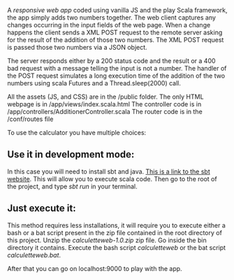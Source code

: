 A *responsive web app* coded using vanilla JS and the play Scala framework, the app simply adds two numbers together. 
The web client captures any changes occurring in the input fields of the web page. When a change happens the client sends a 
XML POST request to the remote server asking for the result of the addition of those two numbers.
The XML POST request is passed those two numbers via a JSON object.

The server responds either by a 200 status code and the result or a 400 bad request with a message telling
the input is not a number.
The handler of the POST request simulates a long execution time of the addition of the two numbers using scala Futures and a Thread.sleep(2000) call.

All the assets (JS, and CSS) are in the /public folder.
The only HTML webpage is in /app/views/index.scala.html
The controller code is in /app/controllers/AdditionerController.scala
The router code is in the /conf/routes file


To use the calculator you have multiple choices:

## Use it in development mode:
In this case you will need to install sbt and java. [This is a link to the sbt website](http://www.scala-sbt.org/download.html).
This will allow you to execute scala code. Then go to the root of the project, and type *sbt run* in your terminal.

## Just execute it:
This method requires less installations, it will require you to execute either a bash or a bat script present
in the zip file contained in the root directory of this project.
Unzip the *calculetteweb-1.0.zip* zip file. Go inside the bin directory it contains. 
Execute the bash script *calculetteweb* or the bat script *calculetteweb.bat*.

After that you can go on localhost:9000 to play with the app.
